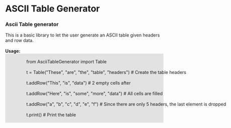 <body>
    <h1>ASCII Table Generator</h1>
    <h3>Ascii Table generator</h3>
    <div>
        This is a basic library to let the user generate an ASCII table given headers and row data.<br /><br />
        <b>Usage:</b>
        <div  style="background-color: #e2e2e2; max-width: fit-content; padding-left: 20px; padding-right: 20px; white-space: pre;">
            from AsciiTableGenerator import Table<br  />
            t = Table("These", "are", "the", "table", "headers") # Create the table headers<br  />
            t.addRow("This", "is", "data") # 2 empty cells after<br  />
            t.addRow("Here", "is", "some", "more", "data") # All cells are filled<br  />
            t.addRow("a", "b", "c", "d", "e", "f") # Since there are only 5 headers, the last element is dropped<br  />
            t.print() # Print the table
    </div>
</body>